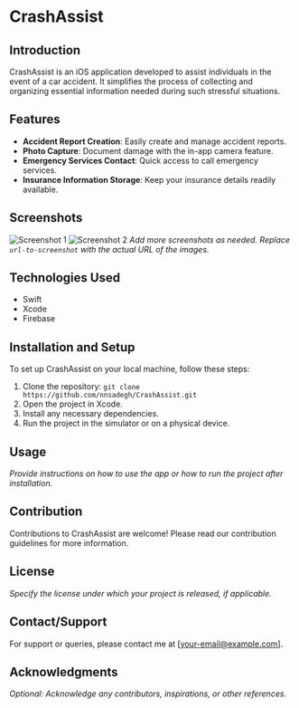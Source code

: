 # CrashAssist

## Introduction
CrashAssist is an iOS application developed to assist individuals in the event of a car accident. It simplifies the process of collecting and organizing essential information needed during such stressful situations.

## Features
- **Accident Report Creation**: Easily create and manage accident reports.
- **Photo Capture**: Document damage with the in-app camera feature.
- **Emergency Services Contact**: Quick access to call emergency services.
- **Insurance Information Storage**: Keep your insurance details readily available.

## Screenshots
![Screenshot 1](url-to-screenshot1)
![Screenshot 2](url-to-screenshot2)
*Add more screenshots as needed. Replace `url-to-screenshot` with the actual URL of the images.*

## Technologies Used
- Swift
- Xcode
- Firebase

## Installation and Setup
To set up CrashAssist on your local machine, follow these steps:
1. Clone the repository: `git clone https://github.com/nnsadegh/CrashAssist.git`
2. Open the project in Xcode.
3. Install any necessary dependencies.
4. Run the project in the simulator or on a physical device.

## Usage
*Provide instructions on how to use the app or how to run the project after installation.*

## Contribution
Contributions to CrashAssist are welcome! Please read our contribution guidelines for more information.

## License
*Specify the license under which your project is released, if applicable.*

## Contact/Support
For support or queries, please contact me at [your-email@example.com].

## Acknowledgments
*Optional: Acknowledge any contributors, inspirations, or other references.*
